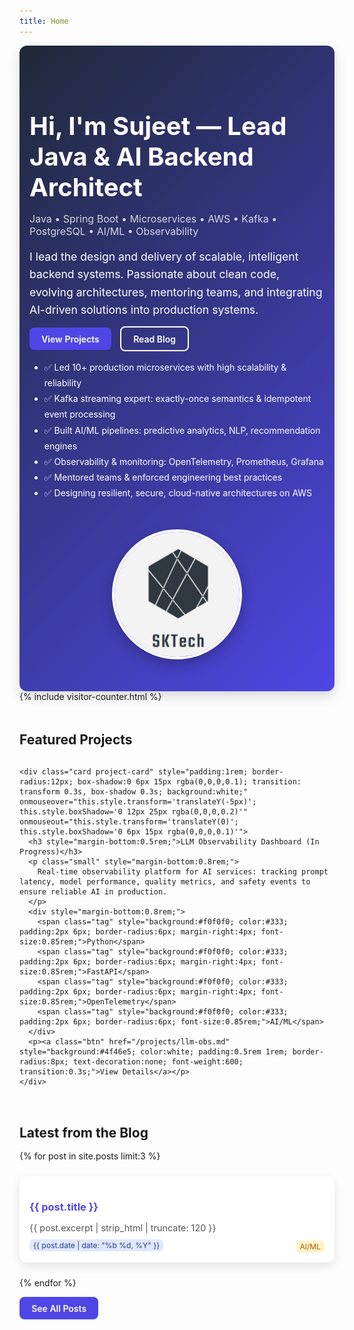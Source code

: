 ```yaml
---
title: Home
---
```


<!-- HERO SECTION -->
<section class="hero" style="display:flex; flex-wrap:wrap; align-items:center; gap:2rem; padding:3rem 1rem; background: linear-gradient(135deg, #1f2937, #4f46e5); color:white; border-radius:12px; box-shadow: 0 8px 20px rgba(0,0,0,0.15);">
  <div style="flex:1; min-width:300px;">
    <h1 style="font-size:2.5rem; margin-bottom:0.5rem;">Hi, I'm Sujeet — Lead Java & AI Backend Architect</h1>
    <p class="small" style="font-size:1rem; opacity:0.8; margin-bottom:1rem;">
      Java • Spring Boot • Microservices • AWS • Kafka • PostgreSQL • AI/ML • Observability
    </p>
    <p style="font-size:1.1rem; line-height:1.6; margin-bottom:1.5rem;">
      I lead the design and delivery of scalable, intelligent backend systems. Passionate about clean code, evolving architectures, mentoring teams, and integrating AI-driven solutions into production systems.
    </p>
    <p>
      <a class="btn" href="/projects" style="background:#4f46e5; color:white; padding:0.6rem 1.2rem; border-radius:8px; font-weight:600; text-decoration:none; margin-right:10px; transition:0.3s;">View Projects</a>
      <a class="btn ghost" href="/blog" style="background:transparent; border:2px solid white; color:white; padding:0.6rem 1.2rem; border-radius:8px; font-weight:600; text-decoration:none; transition:0.3s;">Read Blog</a>
    </p>
    <ul class="list-unstyled" style="margin-top:1.5rem; line-height:1.8;">
      <li>✅ Led 10+ production microservices with high scalability & reliability</li>
      <li>✅ Kafka streaming expert: exactly-once semantics & idempotent event processing</li>
      <li>✅ Built AI/ML pipelines: predictive analytics, NLP, recommendation engines</li>
      <li>✅ Observability & monitoring: OpenTelemetry, Prometheus, Grafana</li>
      <li>✅ Mentored teams & enforced engineering best practices</li>
      <li>✅ Designing resilient, secure, cloud-native architectures on AWS</li>
    </ul>
  </div>

  <div style="flex:1; min-width:250px; text-align:center;">
    <img class="avatar" src="/assets/images/avatar-placeholder.png" alt="Developer avatar" style="border-radius:50%; max-width:200px; border:4px solid white; box-shadow:0 8px 20px rgba(0,0,0,0.25); transition: transform 0.3s;" onmouseover="this.style.transform='scale(1.05)'" onmouseout="this.style.transform='scale(1)'">
  </div>
</section>
{% include visitor-counter.html %}
<!-- FEATURED PROJECTS -->
<div class="card" style="margin-top:3rem;">
  <h2 style="margin-bottom:1rem;">Featured Projects</h2>
  <div class="grid cards" style="display:grid; grid-template-columns:repeat(auto-fit, minmax(300px, 1fr)); gap:1.5rem;">

    <div class="card project-card" style="padding:1rem; border-radius:12px; box-shadow:0 6px 15px rgba(0,0,0,0.1); transition: transform 0.3s, box-shadow 0.3s; background:white;" onmouseover="this.style.transform='translateY(-5px)'; this.style.boxShadow='0 12px 25px rgba(0,0,0,0.2)'" onmouseout="this.style.transform='translateY(0)'; this.style.boxShadow='0 6px 15px rgba(0,0,0,0.1)'">
      <h3 style="margin-bottom:0.5rem;">LLM Observability Dashboard (In Progress)</h3>
      <p class="small" style="margin-bottom:0.8rem;">
        Real-time observability platform for AI services: tracking prompt latency, model performance, quality metrics, and safety events to ensure reliable AI in production.
      </p>
      <div style="margin-bottom:0.8rem;">
        <span class="tag" style="background:#f0f0f0; color:#333; padding:2px 6px; border-radius:6px; margin-right:4px; font-size:0.85rem;">Python</span>
        <span class="tag" style="background:#f0f0f0; color:#333; padding:2px 6px; border-radius:6px; margin-right:4px; font-size:0.85rem;">FastAPI</span>
        <span class="tag" style="background:#f0f0f0; color:#333; padding:2px 6px; border-radius:6px; margin-right:4px; font-size:0.85rem;">OpenTelemetry</span>
        <span class="tag" style="background:#f0f0f0; color:#333; padding:2px 6px; border-radius:6px; font-size:0.85rem;">AI/ML</span>
      </div>
      <p><a class="btn" href="/projects/llm-obs.md" style="background:#4f46e5; color:white; padding:0.5rem 1rem; border-radius:8px; text-decoration:none; font-weight:600; transition:0.3s;">View Details</a></p>
    </div>

  </div>
</div>

<!-- LATEST BLOG POSTS -->
<div class="card" style="margin-top:3rem;">
  <h2 style="margin-bottom:1rem;">Latest from the Blog</h2>
  <div class="grid cards" style="display:grid; grid-template-columns:repeat(auto-fit, minmax(280px, 1fr)); gap:1.5rem;">
    {% for post in site.posts limit:3 %}
    <div class="post-card" style="padding:1rem; border-radius:12px; box-shadow:0 6px 15px rgba(0,0,0,0.1); background:white; transition: transform 0.3s, box-shadow 0.3s;"
         onmouseover="this.style.transform='translateY(-5px)'; this.style.boxShadow='0 12px 25px rgba(0,0,0,0.2)';"
         onmouseout="this.style.transform='translateY(0)'; this.style.boxShadow='0 6px 15px rgba(0,0,0,0.1)';">
      <h3 style="margin-bottom:0.5rem;"><a href="{{ post.url }}" style="color:#4f46e5; text-decoration:none; transition: color 0.3s;" onmouseover="this.style.color='#6d28d9'" onmouseout="this.style.color='#4f46e5'">{{ post.title }}</a></h3>
      <p class="small" style="color:#555; font-size:0.9rem; margin-bottom:0.5rem;">
        {{ post.excerpt | strip_html | truncate: 120 }}
      </p>
      <div style="display:flex; justify-content:space-between; align-items:center; flex-wrap:wrap;">
        <span class="badge" style="background:#e0e7ff; color:#1e3a8a; font-size:0.75rem; padding:2px 6px; border-radius:6px;">{{ post.date | date: "%b %d, %Y" }}</span>
        <span class="tag" style="background:#fef3c7; color:#b45309; font-size:0.75rem; padding:2px 6px; border-radius:6px; margin-top:4px;">AI/ML</span>
      </div>
    </div>
    {% endfor %}
  </div>
  <p style="margin-top:1.5rem;"><a class="btn" href="/blog" style="background:#4f46e5; color:white; padding:0.6rem 1.2rem; border-radius:8px; font-weight:600; text-decoration:none; transition:0.3s;">See All Posts</a></p>
</div>
